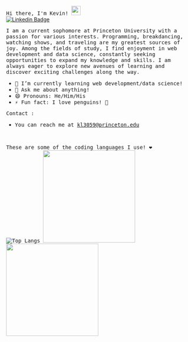 <samp> Hi there, I'm Kevin!</a> <img src="https://media.giphy.com/media/hvRJCLFzcasrR4ia7z/giphy.gif" width="25"> </samp>
<br>
[![Linkedin Badge](https://img.shields.io/badge/-LinkedIn-0e76a8?style=flat-square&logo=Linkedin&logoColor=white)](https://www.linkedin.com/in/kevin-le-00071524a/)


<samp>I am a current sophomore at Princeton University with a passion for various interests. Programming, breakdancing, watching shows, and traveling are my greatest sources of joy. Among the fields of study, I find enjoyment in web development and data science, constantly seeking opportunities to expand my knowledge and skills. I am always eager to explore new avenues of learning and discover exciting challenges along the way.</samp>

- <samp>🌱 I’m currently learning web development/data science!</samp>
- <samp>💬 Ask me about anything!</samp>
- <samp>😄 Pronouns: He/Him/His</samp>
- <samp>⚡ Fun fact: I love penguins! 🐧</samp>

<samp>Contact :</samp>
- <samp>You can reach me at kl3059@princeton.edu<samp>
<br>

<samp>These are some of the coding languages I use! ❤️ <samp>
<br>
![Top Langs](https://github-readme-stats.vercel.app/api/top-langs/?username=kevin-le1&size_weight=0.5&count_weight=0.5)
<img src="https://media.giphy.com/media/Hws7aKoFHS9gs/giphy.gif" width="250" height="250" />
<img src="https://media.giphy.com/media/yALcFbrKshfoY/giphy.gif" width="250" height="250" />
